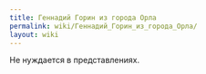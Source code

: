```yaml
---
title: Геннадий Горин из города Орла
permalink: wiki/Геннадий_Горин_из_города_Орла/
layout: wiki
---
```


Не нуждается в представлениях.
